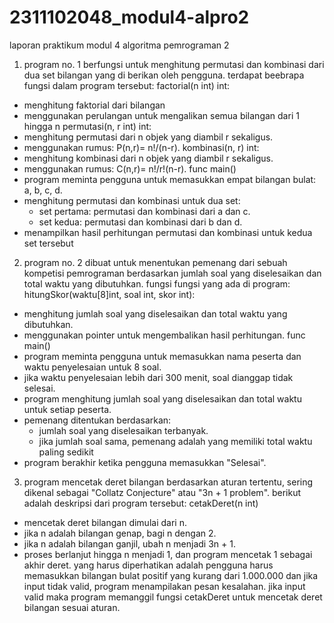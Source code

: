 # 2311102048_modul4-alpro2
laporan praktikum modul 4 algoritma pemrograman 2
1. program no. 1 berfungsi untuk menghitung permutasi dan kombinasi dari dua set bilangan yang di berikan oleh pengguna. terdapat beebrapa fungsi dalam program tersebut:
factorial(n int) int: 
- menghitung faktorial dari bilangan
- menggunakan perulangan untuk mengalikan semua bilangan dari 1 hingga n
permutasi(n, r int) int:
- menghitung permutasi dari n objek yang diambil r sekaligus.
- menggunakan rumus: P(n,r)= n!/(n-r).
kombinasi(n, r) int:
- menghitung kombinasi dari n objek yang diambil r sekaligus.
- menggunakan rumus: C(n,r)= n!/r!(n-r).
func main()
- program meminta pengguna untuk memasukkan empat bilangan bulat: a, b, c, d.
- menghitung permutasi dan kombinasi untuk dua set:
  - set pertama: permutasi dan kombinasi dari a dan c.
  - set kedua: permutasi dan kombinasi dari b dan d.
- menampilkan hasil perhitungan permutasi dan kombinasi untuk kedua set tersebut
2. program no. 2 dibuat untuk menentukan pemenang dari sebuah kompetisi pemrograman berdasarkan jumlah soal yang diselesaikan dan total waktu yang dibutuhkan. fungsi fungsi yang ada di program:
hitungSkor(waktu[8]int, soal int, skor int):
- menghitung jumlah soal yang diselesaikan dan total waktu yang dibutuhkan.
- menggunakan pointer untuk mengembalikan hasil perhitungan.
func main()
- program meminta pengguna untuk memasukkan nama peserta dan waktu penyelesaian untuk 8 soal.
- jika waktu penyelesaian lebih dari 300 menit, soal dianggap tidak selesai.
- program menghitung jumlah soal yang diselesaikan dan total waktu untuk setiap peserta.
- pemenang ditentukan berdasarkan:
  - jumlah soal yang diselesaikan terbanyak.
  - jika jumlah soal sama, pemenang adalah yang memiliki total waktu paling sedikit
- program berakhir ketika pengguna memasukkan "Selesai".
3. program mencetak deret bilangan berdasarkan aturan tertentu, sering dikenal sebagai "Collatz Conjecture" atau "3n + 1 problem". berikut adalah deskripsi dari program tersebut:
cetakDeret(n int)
- mencetak deret bilangan dimulai dari n.
- jika n adalah bilangan genap, bagi n dengan 2.
- jika n adalah bilangan ganjil, ubah n menjadi 3n + 1.
- proses berlanjut hingga n menjadi 1, dan program mencetak 1 sebagai akhir deret.
yang harus diperhatikan adalah pengguna harus memasukkan bilangan bulat positif yang kurang dari 1.000.000 dan jika input tidak valid, program menampilakan pesan kesalahan.
jika input valid maka program memanggil fungsi cetakDeret untuk mencetak deret bilangan sesuai aturan.
